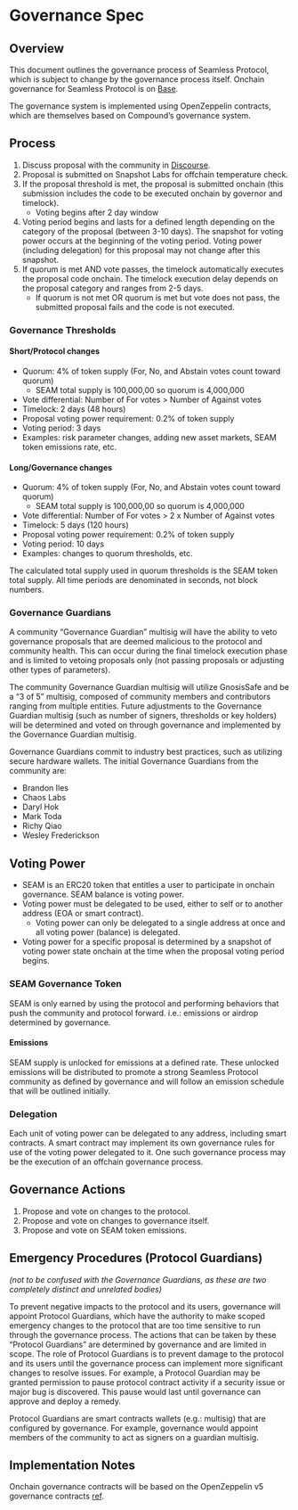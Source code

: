 # Governance Spec

## Overview

This document outlines the governance process of Seamless Protocol, which is subject to change by the governance process itself. Onchain governance for Seamless Protocol is on [Base](https://base.org/).

The governance system is implemented using OpenZeppelin contracts, which are themselves based on Compound’s governance system.

## Process

1. Discuss proposal with the community in [Discourse](https://seamlessprotocol.discourse.group/).
2. Proposal is submitted on Snapshot Labs for offchain temperature check.
3. If the proposal threshold is met, the proposal is submitted onchain (this submission includes the code to be executed onchain by governor and timelock).
   - Voting begins after 2 day window
4. Voting period begins and lasts for a defined length depending on the category of the proposal (between 3-10 days). The snapshot for voting power occurs at the beginning of the voting period. Voting power (including delegation) for this proposal may not change after this snapshot.
5. If quorum is met AND vote passes, the timelock automatically executes the proposal code onchain. The timelock execution delay depends on the proposal category and ranges from 2-5 days.
   - If quorum is not met OR quorum is met but vote does not pass, the submitted proposal fails and the code is not executed.

### Governance Thresholds

#### Short/Protocol changes

- Quorum: 4% of token supply (For, No, and Abstain votes count toward quorum)
  - SEAM total supply is 100,000,00 so quorum is 4,000,000
- Vote differential: Number of For votes > Number of Against votes
- Timelock: 2 days (48 hours)
- Proposal voting power requirement: 0.2% of token supply
- Voting period: 3 days
- Examples: risk parameter changes, adding new asset markets, SEAM token emissions rate, etc.

#### Long/Governance changes

- Quorum: 4% of token supply (For, No, and Abstain votes count toward quorum)
  - SEAM total supply is 100,000,00 so quorum is 4,000,000
- Vote differential: Number of For votes > 2 x Number of Against votes
- Timelock: 5 days (120 hours)
- Proposal voting power requirement: 0.2% of token supply
- Voting period: 10 days
- Examples: changes to quorum thresholds, etc.

The calculated total supply used in quorum thresholds is the SEAM token total supply. All time periods are denominated in seconds, not block numbers.

### Governance Guardians

A community “Governance Guardian” multisig will have the ability to veto governance proposals that are deemed malicious to the protocol and community health. This can occur during the final timelock execution phase and is limited to vetoing proposals only (not passing proposals or adjusting other types of parameters).

The community Governance Guardian multisig will utilize GnosisSafe and be a “3 of 5” multisig, composed of community members and contributors ranging from multiple entities. Future adjustments to the Governance Guardian multisig (such as number of signers, thresholds or key holders) will be determined and voted on through governance and implemented by the Governance Guardian multisig.

Governance Guardians commit to industry best practices, such as utilizing secure hardware wallets. The initial Governance Guardians from the community are:

- Brandon Iles
- Chaos Labs
- Daryl Hok
- Mark Toda
- Richy Qiao
- Wesley Frederickson

## Voting Power

- SEAM is an ERC20 token that entitles a user to participate in onchain governance. SEAM balance is voting power.
- Voting power must be delegated to be used, either to self or to another address (EOA or smart contract).
  - Voting power can only be delegated to a single address at once and all voting power (balance) is delegated.
- Voting power for a specific proposal is determined by a snapshot of voting power state onchain at the time when the proposal voting period begins.

### SEAM Governance Token

SEAM is only earned by using the protocol and performing behaviors that push the community and protocol forward. i.e.: emissions or airdrop determined by governance.

#### Emissions

SEAM supply is unlocked for emissions at a defined rate. These unlocked emissions will be distributed to promote a strong Seamless Protocol community as defined by governance and will follow an emission schedule that will be outlined initially.

### Delegation

Each unit of voting power can be delegated to any address, including smart contracts. A smart contract may implement its own governance rules for use of the voting power delegated to it. One such governance process may be the execution of an offchain governance process.

## Governance Actions

1. Propose and vote on changes to the protocol.
2. Propose and vote on changes to governance itself.
3. Propose and vote on SEAM token emissions.

## Emergency Procedures (Protocol Guardians)

_(not to be confused with the Governance Guardians, as these are two completely distinct and unrelated bodies)_

To prevent negative impacts to the protocol and its users, governance will appoint Protocol Guardians, which have the authority to make scoped emergency changes to the protocol that are too time sensitive to run through the governance process. The actions that can be taken by these “Protocol Guardians” are determined by governance and are limited in scope. The role of Protocol Guardians is to prevent damage to the protocol and its users until the governance process can implement more significant changes to resolve issues. For example, a Protocol Guardian may be granted permission to pause protocol contract activity if a security issue or major bug is discovered. This pause would last until governance can approve and deploy a remedy.

Protocol Guardians are smart contracts wallets (e.g.: multisig) that are configured by governance. For example, governance would appoint members of the community to act as signers on a guardian multisig.

## Implementation Notes

Onchain governance contracts will be based on the OpenZeppelin v5 governance contracts [ref](https://docs.openzeppelin.com/contracts/5.x/governance).
